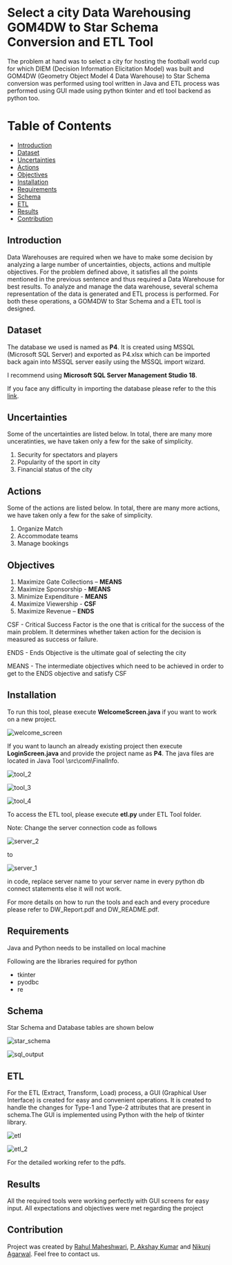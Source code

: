 # Select a city Data Warehousing GOM4DW to Star Schema Conversion and ETL Tool
The problem at hand was to select a city for hosting the football world cup for which DIEM (Decision Information Elicitation Model) was built and GOM4DW (Geometry Object Model 4 Data Warehouse) to Star Schema conversion was performed using tool written in Java and ETL process was performed using GUI made using python tkinter and etl tool backend as python too.

# Table of Contents
- [Introduction](#introduction)
- [Dataset](#dataset)
- [Uncertainties](#uncertainties)
- [Actions](#actions)
- [Objectives](#objectives)
- [Installation](#installation)
- [Requirements](#requirements)
- [Schema](#schema)
- [ETL](#etl)
- [Results](#results)
- [Contribution](#contribution)

## Introduction
Data Warehouses are required when we have to make some decision by analyzing a large number of uncertainties, objects, actions and multiple objectives. For the problem defined above, it satisfies all the points mentioned in the previous sentence and thus required a Data Warehouse for best results. To analyze and manage the data warehouse, several schema representation of the data is generated and ETL process is performed. For both these operations, a GOM4DW to Star Schema and a ETL tool is designed.

## Dataset
The database we used is named as **P4**. It is created using MSSQL (Microsoft SQL Server) and exported as P4.xlsx which can be imported back again into MSSQL server easily using the MSSQL import wizard.

I recommend using **Microsoft SQL Server Management Studio 18**.

If you face any difficulty in importing the database
please refer to the this [link](https://www.sqlserverlogexplorer.com/import-and-export-database/).


## Uncertainties
Some of the uncertainties are listed below. In total, there are many more unceratinties, we have taken only a few for the sake of simplicity.
1. Security for spectators and players
2. Popularity of the sport in city
3. Financial status of the city

## Actions
Some of the actions are listed below. In total, there are many more actions, we have taken only a few for the sake of simplicity.
1. Organize Match
2. Accommodate teams
3. Manage bookings

## Objectives
1. Maximize Gate Collections – **MEANS**
2. Maximize Sponsorship - **MEANS**
3. Minimize Expenditure - **MEANS**
4. Maximize Viewership - **CSF**
5. Maximize Revenue – **ENDS**

CSF - Critical Success Factor is the one that is critical for the success of the main problem. It determines whether taken action for the decision is measured as success or failure.

ENDS - Ends Objective is the ultimate goal of selecting the city

MEANS - The intermediate objectives which need to be achieved in order to get to the ENDS objective and satisfy CSF

## Installation
To run this tool, please execute **WelcomeScreen.java** if you want to work on a new project.

![welcome_screen](images/tool.png)

If you want to launch an
already existing project then execute **LoginScreen.java** and provide the project name as **P4**. 
The java files are located in
Java Tool \src\com\FinalInfo.

![tool_2](images/tool_2.png)

![tool_3](images/tool_3.png)

![tool_4](images/tool_4.png)

To access the ETL tool, please execute **etl.py** under ETL Tool folder.

Note: Change the server connection code as follows

![server_2](images/server_2.jpg)

to

![server_1](images/server_1.jpg)

in code, replace server name to your server name in every python db connect statements else it will not work.

For more details on how to run the tools and each and every procedure please refer to DW_Report.pdf and DW_README.pdf.

## Requirements
Java and Python needs to be installed on local machine

Following are the libraries required for python
* tkinter
* pyodbc
* re

## Schema
Star Schema and Database tables are shown below

![star_schema](images/star_schema.png)

![sql_output](images/sql_output.png)

## ETL

For the ETL (Extract, Transform, Load) process, a GUI (Graphical User Interface) is created for easy and convenient
operations. It is created to handle the changes for Type-1 and Type-2 attributes that are present in schema.The GUI is
implemented using Python with the help of tkinter library.

![etl](images/etl.png)

![etl_2](images/etl_2.png)

For the detailed working refer to the pdfs.

## Results
All the required tools were working perfectly with GUI screens for easy input. All expectations and objectives were met regarding the project

## Contribution
Project was created by [Rahul Maheshwari](mailto:rahul19027@iiitd.ac.in), [P. Akshay Kumar](mailto:akshay19094@iiitd.ac.in) and [Nikunj Agarwal](nikunj19093@iiitd.ac.in). Feel free to contact us.
